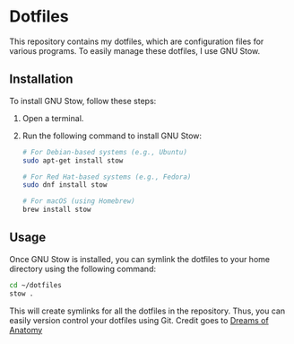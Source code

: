 # Dotfiles

This repository contains my dotfiles, which are configuration files for various programs. To easily manage these dotfiles, I use GNU Stow.

## Installation

To install GNU Stow, follow these steps:

1. Open a terminal.
2. Run the following command to install GNU Stow:

    ```bash
    # For Debian-based systems (e.g., Ubuntu)
    sudo apt-get install stow

    # For Red Hat-based systems (e.g., Fedora)
    sudo dnf install stow

    # For macOS (using Homebrew)
    brew install stow
    ```

## Usage

Once GNU Stow is installed, you can symlink the dotfiles to your home directory using the following command:

```bash
cd ~/dotfiles
stow .
```

This will create symlinks for all the dotfiles in the repository. Thus, you can easily version control your dotfiles using Git. Credit goes to [Dreams of Anatomy](https://youtu.be/y6XCebnB9gs?si=kP2rrHu6xishHkkF)
